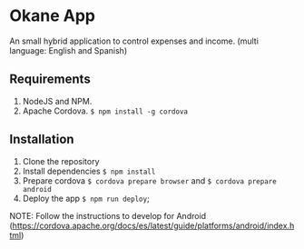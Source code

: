 # Okane App

An small hybrid application to control expenses and income. (multi language: English and Spanish)
## Requirements
1. NodeJS and NPM.
1. Apache Cordova. `$ npm install -g cordova`
## Installation
1. Clone the repository
1. Install dependencies `$ npm install`
1. Prepare cordova `$ cordova prepare browser` and `$ cordova prepare android`
1. Deploy the app `$ npm run deploy`;

NOTE: Follow the instructions to develop for Android (https://cordova.apache.org/docs/es/latest/guide/platforms/android/index.html) 
